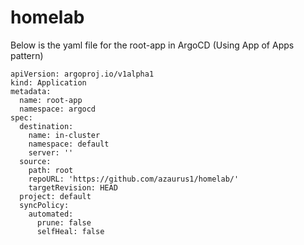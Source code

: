 # homelab

Below is the yaml file for the root-app in ArgoCD (Using App of Apps pattern)


```
apiVersion: argoproj.io/v1alpha1
kind: Application
metadata:
  name: root-app
  namespace: argocd
spec:
  destination:
    name: in-cluster
    namespace: default
    server: ''
  source:
    path: root
    repoURL: 'https://github.com/azaurus1/homelab/'
    targetRevision: HEAD
  project: default
  syncPolicy:
    automated:
      prune: false
      selfHeal: false

```
